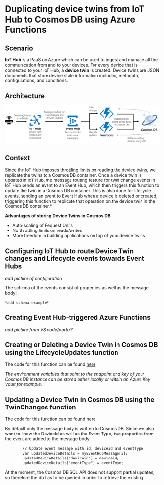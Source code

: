 # Duplicating device twins from IoT Hub to Cosmos DB using Azure Functions

## Scenario
**IoT Hub** is a PaaS on Azure which can be used to ingest and manage all the communication from and to your devices. For every device that is connected to your IoT Hub, a **device twin** is created. Device twins are JSON documents that store device state information including metadata, configurations, and conditions.  


## Architecture
![](https://github.com/machteldbogels/devicetwinsync/blob/master/images/architecture.png?raw=true)


## Context
Since the IoT Hub imposes throttling limits on reading the device twins, we replicate the twins to a Cosmos DB container. Once a device twin is updated in IoT Hub, the message routing feature for twin change events in IoT Hub sends an event to an Event Hub, which then triggers this function to update the twin in a Cosmos DB container. This is also done for lifecycle events, sending an event to Event Hub when a device is deleted or created, triggering this function to replicate that operation on the device twin in the Cosmos DB container.*

**Advantages of storing Device Twins in Cosmos DB**
* Auto-scaling of Request Units
* No throttling limits on reads/writes
* More freedom in building applications on top of your device twins

## Configuring IoT Hub to route Device Twin changes and Lifecycle events towards Event Hubs
*add picture of configuration*

The schema of the events consist of properties as well as the message body:

```
*add schema example*
```

## Creating Event Hub-triggered Azure Functions
*add picture from VS code/portal?*

## Creating or Deleting a Device Twin in Cosmos DB using the LifecycleUpdates function
The code for this function can be found [here](https://github.com/machteldbogels/devicetwinsync/blob/master/LifecycleUpdates/index.js)

*The environment variables that point to the endpoint and key of your Cosmos DB instance can be stored either locally or within an Azure Key Vault for example.*


## Updating a Device Twin in Cosmos DB using the TwinChanges function
The code for this function can be found [here](https://github.com/machteldbogels/devicetwinsync/blob/master/TwinChanges/index.js)


By default only the message body is written to Cosmos DB. Since we also want to know the DeviceId as well as the Event Type, two properties from the event are added to the message body:

```
        // Update event message with id, deviceid and eventType
        var updatedDeviceDetails = myEventHubMessage[i];      
        updatedDeviceDetails["deviceid"] = deviceid;
        updatedDeviceDetails["eventType"] = eventType;
```

At the moment, the Cosmos DB SQL API does not support partial updates, so therefore the db has to be queried in order to retrieve the existing




